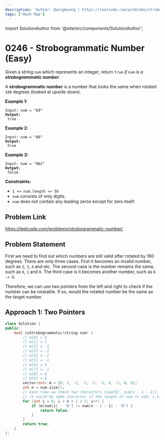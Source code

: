 ```yaml
---
description: 'Author: @wingkwong | https://leetcode.com/problems/strobogrammatic-number/'
tags: ['Hash Map']
---
```


import SolutionAuthor from '@site/src/components/SolutionAuthor';

# 0246 - Strobogrammatic Number (Easy)

Given a string `num` which represents an integer, return `true` _if_ `num` _is a **strobogrammatic number**_.

A **strobogrammatic number** is a number that looks the same when rotated `180` degrees (looked at upside down).

**Example 1:**

<pre><code>Input: num = "69"
<strong>Output:
</strong> true</code></pre>

**Example 2:**

<pre><code>Input: num = "88"
<strong>Output:
</strong> true</code></pre>

**Example 3:**

<pre><code>Input: num = "962"
<strong>Output:
</strong> false</code></pre>

**Constraints:**

* `1 <= num.length <= 50`
* `num` consists of only digits.
* `num` does not contain any leading zeros except for zero itself.

## Problem Link

https://leetcode.com/problems/strobogrammatic-number/

## Problem Statement

First we need to find out which numbers are still valid after rotated by 180 degrees. There are only three cases. First it becomes an invalid number, such as `2`, `3`, `4` and etc. The second case is the number remains the same, such as `0`, `1` and `8`. The third case is it becomes another number, such as `6 -> 9`. 

Therefore, we can use two pointers from the left and right to check if the number can be rotatable. If so, would the rotated number be the same as the target number.

## Approach 1: Two Pointers

```cpp
class Solution {
public:
    bool isStrobogrammatic(string num) {
        // m[0] = 0
        // m[1] = 1
        // m[2] = -1
        // m[3] = -1
        // m[4] = -1
        // m[5] = -1
        // m[6] = 9
        // m[7] = -1
        // m[8] = 8
        // m[9] = 6
        vector<int> m = {0, 1, -1, -1, -1, -1, 9, -1, 8, 6};
        int n = num.size();
        // each time we check two characters (num[0], num[n - 1 - 1]), (num[1], num[n - i - 2]), ... and so on
        // it could be same character if the length of num is odd, i.e. num[n / 2]
        for (int i = 0; i < n + 1 / 2; i++) {
            if (m[num[i] - '0'] != num[n - 1 - i] - '0') {
                return false;
            }
        }
        return true;
    }
};
```